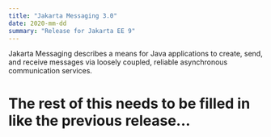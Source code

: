 ```yaml
---
title: "Jakarta Messaging 3.0"
date: 2020-mm-dd
summary: "Release for Jakarta EE 9"
---
```


Jakarta Messaging describes a means for Java applications to create, send, and receive messages via loosely coupled, reliable asynchronous communication services.

# The rest of this needs to be filled in like the previous release...
